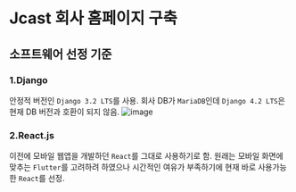 # Jcast 회사 홈페이지 구축

## 소프트웨어 선정 기준
### 1.Django
안정적 버전인 `Django 3.2 LTS`를 사용. 회사 DB가 `MariaDB`인데 `Django 4.2 LTS`은 현재 DB 버전과 호환이 되지 않음.
![image](https://github.com/knockinthecave/Jcast-company-website/assets/98227391/75b2c876-566b-46e4-9424-ba5ff07fe8ca)

### 2.React.js
이전에 모바일 웹앱을 개발하던 `React`를 그대로 사용하기로 함. 원래는 모바일 화면에 맞추는 `Flutter`를 고려하려 하였으나 시간적인 여유가 부족하기에 현재 바로 사용가능한 `React`를 선정.

